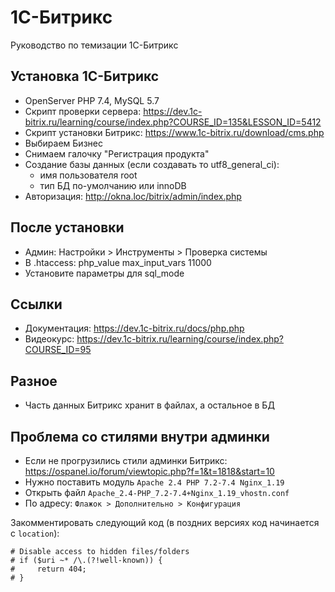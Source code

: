 # 1С-Битрикс
Руководство по темизации 1С-Битрикс

## Установка 1С-Битрикс
- OpenServer PHP 7.4, MySQL 5.7
- Скрипт проверки сервера: https://dev.1c-bitrix.ru/learning/course/index.php?COURSE_ID=135&LESSON_ID=5412
- Скрипт установки Битрикс: https://www.1c-bitrix.ru/download/cms.php
- Выбираем Бизнес
- Снимаем галочку "Регистрация продукта"
- Создание базы данных (если создавать то utf8_general_ci):
    - имя пользователя root
    - тип БД по-умолчанию или innoDB
- Авторизация: http://okna.loc/bitrix/admin/index.php

## После установки
- Админ: Настройки > Инструменты > Проверка системы
- В .htaccess: php_value max_input_vars 11000
- Установите параметры для sql_mode

## Ссылки
- Документация: https://dev.1c-bitrix.ru/docs/php.php
- Видеокурс: https://dev.1c-bitrix.ru/learning/course/index.php?COURSE_ID=95

## Разное
- Часть данных Битрикс хранит в файлах, а остальное в БД

## Проблема со стилями внутри админки
- Если не прогрузились стили админки Битрикс: https://ospanel.io/forum/viewtopic.php?f=1&t=1818&start=10
- Нужно поставить модуль `Apache 2.4 PHP 7.2-7.4 Nginx_1.19`
- Открыть файл `Apache_2.4-PHP_7.2-7.4+Nginx_1.19_vhostn.conf`
- По адресу: `Флажок > Дополнительно > Конфигурация`

Закомментировать следующий код (в поздних версиях код начинается с `location`):

    # Disable access to hidden files/folders
    # if ($uri ~* /\.(?!well-known)) {
    #     return 404;
    # }
